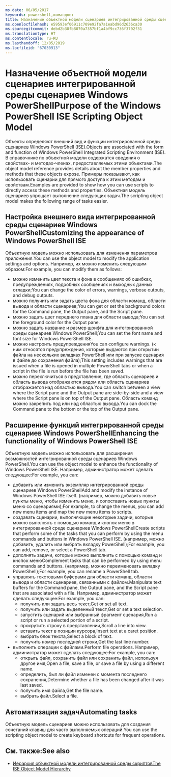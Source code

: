 ```yaml
---
ms.date: 06/05/2017
keywords: powershell,командлет
title: Назначение объектной модели сценариев интегрированной среды сценариев Windows PowerShell
ms.openlocfilehash: e59593ef06911c709e92fa7a1eabd96d2636ca30
ms.sourcegitcommit: debd2b38fb8070a7357bf1a4bf9cc736f3702f31
ms.translationtype: HT
ms.contentlocale: ru-RU
ms.lasthandoff: 12/05/2019
ms.locfileid: "67030913"
---
```

# <a name="purpose-of-the-windows-powershell-ise-scripting-object-model"></a><span data-ttu-id="af244-103">Назначение объектной модели сценариев интегрированной среды сценариев Windows PowerShell</span><span class="sxs-lookup"><span data-stu-id="af244-103">Purpose of the Windows PowerShell ISE Scripting Object Model</span></span>

<span data-ttu-id="af244-104">Объекты определяют внешний вид и функции интегрированной среды сценариев Windows PowerShell (ISE).</span><span class="sxs-lookup"><span data-stu-id="af244-104">Objects are associated with the form and function of Windows PowerShell Integrated Scripting Environment (ISE).</span></span> <span data-ttu-id="af244-105">В справочнике по объектной модели содержатся сведения о свойствах- и методах-членах, предоставляемых этими объектами.</span><span class="sxs-lookup"><span data-stu-id="af244-105">The object model reference provides details about the member properties and methods that these objects expose.</span></span> <span data-ttu-id="af244-106">Примеры показывают, как использовать сценарии для прямого доступа к этим методам и свойствам.</span><span class="sxs-lookup"><span data-stu-id="af244-106">Examples are provided to show how you can use scripts to directly access these methods and properties.</span></span> <span data-ttu-id="af244-107">Объектная модель сценариев упрощает выполнение следующих задач.</span><span class="sxs-lookup"><span data-stu-id="af244-107">The scripting object model makes the following range of tasks easier.</span></span>

## <a name="customizing-the-appearance-of-windows-powershell-ise"></a><span data-ttu-id="af244-108">Настройка внешнего вида интегрированной среды сценариев Windows PowerShell</span><span class="sxs-lookup"><span data-stu-id="af244-108">Customizing the appearance of Windows PowerShell ISE</span></span>

<span data-ttu-id="af244-109">Объектную модель можно использовать для изменения параметров приложения.</span><span class="sxs-lookup"><span data-stu-id="af244-109">You can use the object model to modify the application settings and options.</span></span> <span data-ttu-id="af244-110">Например, их можно изменить следующим образом:</span><span class="sxs-lookup"><span data-stu-id="af244-110">For example, you can modify them as follows:</span></span>

- <span data-ttu-id="af244-111">можно изменить цвет текста и фона в сообщениях об ошибках, предупреждениях, подробных сообщениях и выходных данных отладки;</span><span class="sxs-lookup"><span data-stu-id="af244-111">You can change the color of errors, warnings, verbose outputs, and debug outputs.</span></span>
- <span data-ttu-id="af244-112">можно получить или задать цвета фона для области команд, области вывода и области сценариев;</span><span class="sxs-lookup"><span data-stu-id="af244-112">You can get or set the background colors for the Command pane, the Output pane, and the Script pane.</span></span>
- <span data-ttu-id="af244-113">можно задать цвет переднего плана для области вывода;</span><span class="sxs-lookup"><span data-stu-id="af244-113">You can set the foreground color for the Output pane.</span></span>
- <span data-ttu-id="af244-114">можно задать название и размер шрифта для интегрированной среды сценариев Windows PowerShell;</span><span class="sxs-lookup"><span data-stu-id="af244-114">You can set the font name and font size for Windows PowerShell ISE.</span></span>
- <span data-ttu-id="af244-115">можно настроить предупреждения</span><span class="sxs-lookup"><span data-stu-id="af244-115">You can configure warnings.</span></span> <span data-ttu-id="af244-116">(к ним относятся предупреждения, которые выдаются при открытии файла на нескольких вкладках PowerShell или при запуске сценария в файле до сохранения файла);</span><span class="sxs-lookup"><span data-stu-id="af244-116">This setting includes warnings that are issued when a file is opened in multiple PowerShell tabs or when a script in the file is run before the file has been saved.</span></span>
- <span data-ttu-id="af244-117">можно переключиться в представление, где область сценариев и область вывода отображаются рядом или область сценариев отображается над областью вывода.</span><span class="sxs-lookup"><span data-stu-id="af244-117">You can switch between a view where the Script pane and the Output pane are side-by-side and a view where the Script pane is on top of the Output pane.</span></span> <span data-ttu-id="af244-118">Область команд можно закрепить под или над областью вывода.</span><span class="sxs-lookup"><span data-stu-id="af244-118">You can dock the Command pane to the bottom or the top of the Output pane.</span></span>

## <a name="enhancing-the-functionality-of-windows-powershell-ise"></a><span data-ttu-id="af244-119">Расширение функций интегрированной среды сценариев Windows PowerShell</span><span class="sxs-lookup"><span data-stu-id="af244-119">Enhancing the functionality of Windows PowerShell ISE</span></span>

<span data-ttu-id="af244-120">Объектную модель можно использовать для расширения возможностей интегрированной среды сценариев Windows PowerShell.</span><span class="sxs-lookup"><span data-stu-id="af244-120">You can use the object model to enhance the functionality of Windows PowerShell ISE.</span></span> <span data-ttu-id="af244-121">Например, администратор может сделать следующее:</span><span class="sxs-lookup"><span data-stu-id="af244-121">For example, you can:</span></span>

- <span data-ttu-id="af244-122">добавить или изменить экземпляр интегрированной среды сценариев Windows PowerShell</span><span class="sxs-lookup"><span data-stu-id="af244-122">Add and modify the instance of Windows PowerShell ISE itself.</span></span> <span data-ttu-id="af244-123">(например, можно добавить новые пункты меню, чтобы изменить меню, и сопоставить новые пункты меню со сценариями);</span><span class="sxs-lookup"><span data-stu-id="af244-123">For example, to change the menus, you can add new menu items and map the new menu items to scripts.</span></span>
- <span data-ttu-id="af244-124">создавать сценарии, выполняющие некоторые задачи, которые можно выполнять с помощью команд и кнопок меню в интегрированной среде сценариев Windows PowerShell</span><span class="sxs-lookup"><span data-stu-id="af244-124">Create scripts that perform some of the tasks that you can perform by using the menu commands and buttons in Windows PowerShell ISE.</span></span> <span data-ttu-id="af244-125">(например, можно добавить, удалить или выбрать вкладку PowerShell);</span><span class="sxs-lookup"><span data-stu-id="af244-125">For example, you can add, remove, or select a PowerShell tab.</span></span>
- <span data-ttu-id="af244-126">дополнять задачи, которые можно выполнить с помощью команд и кнопок меню</span><span class="sxs-lookup"><span data-stu-id="af244-126">Complement tasks that can be performed by using menu commands and buttons.</span></span> <span data-ttu-id="af244-127">(например, можно переименовать вкладку PowerShell);</span><span class="sxs-lookup"><span data-stu-id="af244-127">For example, you can rename a PowerShell tab.</span></span>
- <span data-ttu-id="af244-128">управлять текстовыми буферами для области команд, области вывода и области сценариев, связанными с файлом.</span><span class="sxs-lookup"><span data-stu-id="af244-128">Manipulate text buffers for the Command pane, the Output pane, and the Script pane that are associated with a file.</span></span> <span data-ttu-id="af244-129">Например, администратор может сделать следующее:</span><span class="sxs-lookup"><span data-stu-id="af244-129">For example, you can:</span></span>
  - <span data-ttu-id="af244-130">получить или задать весь текст,</span><span class="sxs-lookup"><span data-stu-id="af244-130">Get or set all text.</span></span>
  - <span data-ttu-id="af244-131">получить или задать выделенный текст,</span><span class="sxs-lookup"><span data-stu-id="af244-131">Get or set a text selection.</span></span>
  - <span data-ttu-id="af244-132">запустить сценарий или выбранный фрагмент сценария,</span><span class="sxs-lookup"><span data-stu-id="af244-132">Run a script or run a selected portion of a script.</span></span>
  - <span data-ttu-id="af244-133">прокрутить строку в представлении,</span><span class="sxs-lookup"><span data-stu-id="af244-133">Scroll a line into view.</span></span>
  - <span data-ttu-id="af244-134">вставить текст в позиции курсора,</span><span class="sxs-lookup"><span data-stu-id="af244-134">Insert text at a caret position.</span></span>
  - <span data-ttu-id="af244-135">выбрать блок текста,</span><span class="sxs-lookup"><span data-stu-id="af244-135">Select a block of text.</span></span>
  - <span data-ttu-id="af244-136">получить номер последней строки,</span><span class="sxs-lookup"><span data-stu-id="af244-136">Get the last line number.</span></span>
- <span data-ttu-id="af244-137">выполнить операции с файлами.</span><span class="sxs-lookup"><span data-stu-id="af244-137">Perform file operations.</span></span> <span data-ttu-id="af244-138">Например, администратор может сделать следующее:</span><span class="sxs-lookup"><span data-stu-id="af244-138">For example, you can:</span></span>
  - <span data-ttu-id="af244-139">открыть файл, сохранить файл или сохранить файл, используя другое имя,</span><span class="sxs-lookup"><span data-stu-id="af244-139">Open a file, save a file, or save a file by using a different name.</span></span>
  - <span data-ttu-id="af244-140">определить, был ли файл изменен с момента последнего сохранения,</span><span class="sxs-lookup"><span data-stu-id="af244-140">Determine whether a file has been changed after it was last saved.</span></span>
  - <span data-ttu-id="af244-141">получить имя файла,</span><span class="sxs-lookup"><span data-stu-id="af244-141">Get the file name.</span></span>
  - <span data-ttu-id="af244-142">выбрать файл.</span><span class="sxs-lookup"><span data-stu-id="af244-142">Select a file.</span></span>

## <a name="automating-tasks"></a><span data-ttu-id="af244-143">Автоматизация задач</span><span class="sxs-lookup"><span data-stu-id="af244-143">Automating tasks</span></span>

<span data-ttu-id="af244-144">Объектную модель сценариев можно использовать для создания сочетаний клавиш для часто выполняемых операций.</span><span class="sxs-lookup"><span data-stu-id="af244-144">You can use the scripting object model to create keyboard shortcuts for frequent operations.</span></span>

## <a name="see-also"></a><span data-ttu-id="af244-145">См. также:</span><span class="sxs-lookup"><span data-stu-id="af244-145">See also</span></span>

- [<span data-ttu-id="af244-146">Иерархия объектной модели интегрированной среды скриптов</span><span class="sxs-lookup"><span data-stu-id="af244-146">The ISE Object Model Hierarchy</span></span>](The-ISE-Object-Model-Hierarchy.md)
